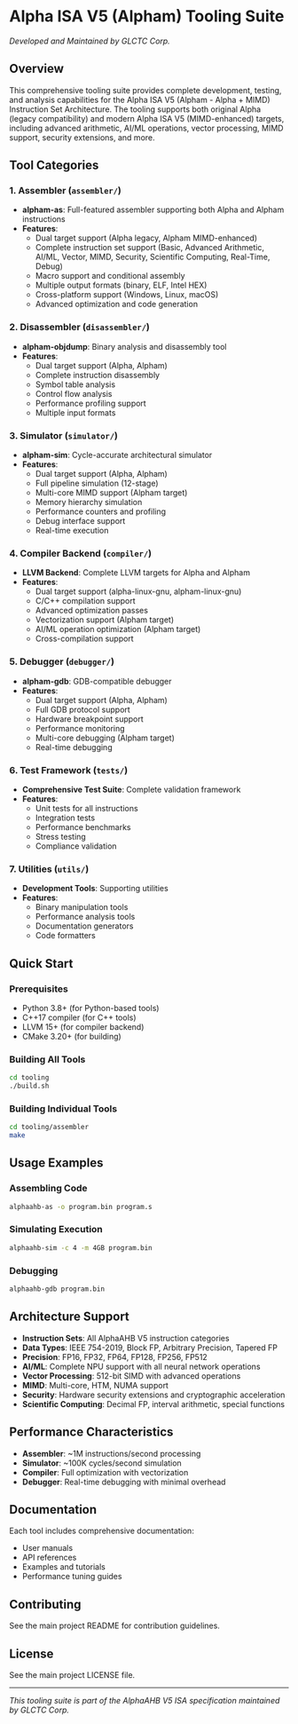 # Alpha ISA V5 (Alpham) Tooling Suite

*Developed and Maintained by GLCTC Corp.*

## Overview

This comprehensive tooling suite provides complete development, testing, and analysis capabilities for the Alpha ISA V5 (Alpham - Alpha + MIMD) Instruction Set Architecture. The tooling supports both original Alpha (legacy compatibility) and modern Alpha ISA V5 (MIMD-enhanced) targets, including advanced arithmetic, AI/ML operations, vector processing, MIMD support, security extensions, and more.

## Tool Categories

### 1. Assembler (`assembler/`)
- **alpham-as**: Full-featured assembler supporting both Alpha and Alpham instructions
- **Features**:
  - Dual target support (Alpha legacy, Alpham MIMD-enhanced)
  - Complete instruction set support (Basic, Advanced Arithmetic, AI/ML, Vector, MIMD, Security, Scientific Computing, Real-Time, Debug)
  - Macro support and conditional assembly
  - Multiple output formats (binary, ELF, Intel HEX)
  - Cross-platform support (Windows, Linux, macOS)
  - Advanced optimization and code generation

### 2. Disassembler (`disassembler/`)
- **alpham-objdump**: Binary analysis and disassembly tool
- **Features**:
  - Dual target support (Alpha, Alpham)
  - Complete instruction disassembly
  - Symbol table analysis
  - Control flow analysis
  - Performance profiling support
  - Multiple input formats

### 3. Simulator (`simulator/`)
- **alpham-sim**: Cycle-accurate architectural simulator
- **Features**:
  - Dual target support (Alpha, Alpham)
  - Full pipeline simulation (12-stage)
  - Multi-core MIMD support (Alpham target)
  - Memory hierarchy simulation
  - Performance counters and profiling
  - Debug interface support
  - Real-time execution

### 4. Compiler Backend (`compiler/`)
- **LLVM Backend**: Complete LLVM targets for Alpha and Alpham
- **Features**:
  - Dual target support (alpha-linux-gnu, alpham-linux-gnu)
  - C/C++ compilation support
  - Advanced optimization passes
  - Vectorization support (Alpham target)
  - AI/ML operation optimization (Alpham target)
  - Cross-compilation support

### 5. Debugger (`debugger/`)
- **alpham-gdb**: GDB-compatible debugger
- **Features**:
  - Dual target support (Alpha, Alpham)
  - Full GDB protocol support
  - Hardware breakpoint support
  - Performance monitoring
  - Multi-core debugging (Alpham target)
  - Real-time debugging

### 6. Test Framework (`tests/`)
- **Comprehensive Test Suite**: Complete validation framework
- **Features**:
  - Unit tests for all instructions
  - Integration tests
  - Performance benchmarks
  - Stress testing
  - Compliance validation

### 7. Utilities (`utils/`)
- **Development Tools**: Supporting utilities
- **Features**:
  - Binary manipulation tools
  - Performance analysis tools
  - Documentation generators
  - Code formatters

## Quick Start

### Prerequisites
- Python 3.8+ (for Python-based tools)
- C++17 compiler (for C++ tools)
- LLVM 15+ (for compiler backend)
- CMake 3.20+ (for building)

### Building All Tools
```bash
cd tooling
./build.sh
```

### Building Individual Tools
```bash
cd tooling/assembler
make
```

## Usage Examples

### Assembling Code
```bash
alphaahb-as -o program.bin program.s
```

### Simulating Execution
```bash
alphaahb-sim -c 4 -m 4GB program.bin
```

### Debugging
```bash
alphaahb-gdb program.bin
```

## Architecture Support

- **Instruction Sets**: All AlphaAHB V5 instruction categories
- **Data Types**: IEEE 754-2019, Block FP, Arbitrary Precision, Tapered FP
- **Precision**: FP16, FP32, FP64, FP128, FP256, FP512
- **AI/ML**: Complete NPU support with all neural network operations
- **Vector Processing**: 512-bit SIMD with advanced operations
- **MIMD**: Multi-core, HTM, NUMA support
- **Security**: Hardware security extensions and cryptographic acceleration
- **Scientific Computing**: Decimal FP, interval arithmetic, special functions

## Performance Characteristics

- **Assembler**: ~1M instructions/second processing
- **Simulator**: ~100K cycles/second simulation
- **Compiler**: Full optimization with vectorization
- **Debugger**: Real-time debugging with minimal overhead

## Documentation

Each tool includes comprehensive documentation:
- User manuals
- API references
- Examples and tutorials
- Performance tuning guides

## Contributing

See the main project README for contribution guidelines.

## License

See the main project LICENSE file.

---

*This tooling suite is part of the AlphaAHB V5 ISA specification maintained by GLCTC Corp.*
